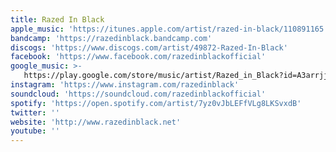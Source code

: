 ```yaml
---
title: Razed In Black
apple_music: 'https://itunes.apple.com/artist/razed-in-black/110891165'
bandcamp: 'https://razedinblack.bandcamp.com'
discogs: 'https://www.discogs.com/artist/49872-Razed-In-Black'
facebook: 'https://www.facebook.com/razedinblackofficial'
google_music: >-
   https://play.google.com/store/music/artist/Razed_in_Black?id=A3arrjjhh7jgfex57lvtmfyknmq
instagram: 'https://www.instagram.com/razedinblack'
soundcloud: 'https://soundcloud.com/razedinblackofficial'
spotify: 'https://open.spotify.com/artist/7yz0vJbLEFfVLg8LKSvxdB'
twitter: ''
website: 'http://www.razedinblack.net'
youtube: ''
---
```

